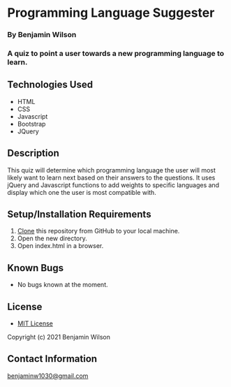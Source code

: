 # Programming Language Suggester

### By Benjamin Wilson

### A quiz to point a user towards a new programming language to learn.

## Technologies Used

* HTML
* CSS
* Javascript
* Bootstrap
* JQuery

## Description

This quiz will determine which programming language the user will most likely want to learn next based on their answers to the questions. It uses jQuery and Javascript functions to add weights to specific languages and display which one the user is most compatible with.

## Setup/Installation Requirements

1. [Clone](https://docs.github.com/en/github/creating-cloning-and-archiving-repositories/cloning-a-repository-from-github/cloning-a-repository) this repository from GitHub to your local machine.
2. Open the new directory.
3. Open index.html in a browser.

## Known Bugs

* No bugs known at the moment.

## License

* [MIT License](https://opensource.org/licenses/MIT)

Copyright (c) 2021 Benjamin Wilson

## Contact Information

<benjaminw1030@gmail.com>